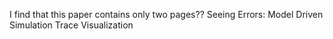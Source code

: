 I find that this paper contains only two pages??
Seeing Errors: Model Driven Simulation Trace Visualization
